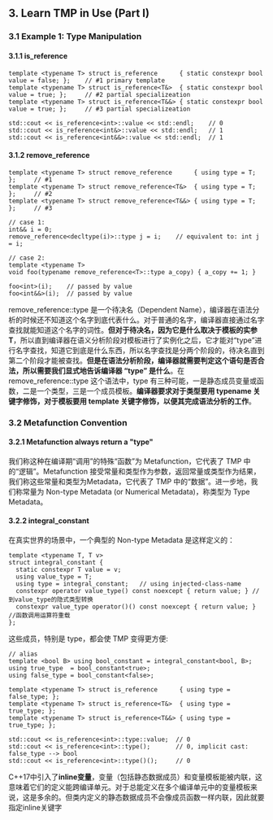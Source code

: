 ## 3. Learn TMP in Use (Part I)
### 3.1 Example 1: Type Manipulation
#### 3.1.1 is_reference
```
template <typename T> struct is_reference      { static constexpr bool value = false; };    // #1 primary template
template <typename T> struct is_reference<T&>  { static constexpr bool value = true; };     // #2 partial specializeation
template <typename T> struct is_reference<T&&> { static constexpr bool value = true; };     // #3 partial specializeation

std::cout << is_reference<int>::value << std::endl;    // 0
std::cout << is_reference<int&>::value << std::endl;   // 1
std::cout << is_reference<int&&>::value << std::endl;  // 1
```
#### 3.1.2 remove_reference
```
template <typename T> struct remove_reference      { using type = T; };     // #1
template <typename T> struct remove_reference<T&>  { using type = T; };     // #2
template <typename T> struct remove_reference<T&&> { using type = T; };     // #3

// case 1:
int&& i = 0;
remove_reference<decltype(i)>::type j = i;    // equivalent to: int j = i;

// case 2:
template <typename T>
void foo(typename remove_reference<T>::type a_copy) { a_copy += 1; }

foo<int>(i);    // passed by value
foo<int&&>(i);  // passed by value
```
remove_reference<T>::type 是一个待决名（Dependent Name），编译器在语法分析的时候还不知道这个名字到底代表什么。对于普通的名字，编译器直接通过名字查找就能知道这个名字的词性。**但对于待决名，因为它是什么取决于模板的实参 T**，所以直到编译器在语义分析阶段对模板进行了实例化之后，它才能对“type”进行名字查找，知道它到底是什么东西，所以名字查找是分两个阶段的，待决名直到第二个阶段才能被查找。**但是在语法分析阶段，编译器就需要判定这个语句是否合法，所以需要我们显式地告诉编译器 “type” 是什么**。在 remove_reference<T>::type 这个语法中，type 有三种可能，一是静态成员变量或函数，二是一个类型，三是一个成员模板。**编译器要求对于类型要用 typename 关键字修饰，对于模板要用 template 关键字修饰，以便其完成语法分析的工作**。


### 3.2 Metafunction Convention
#### 3.2.1 Metafunction always return a "type"
我们称这种在编译期“调用”的特殊“函数”为 Metafunction，它代表了 TMP 中的“逻辑”。Metafunction 接受常量和类型作为参数，返回常量或类型作为结果，我们称这些常量和类型为Metadata，它代表了 TMP 中的“数据”。进一步地，我们称常量为 Non-type Metadata (or Numerical Metadata)，称类型为 Type Metadata。

#### 3.2.2 integral_constant
在真实世界的场景中，一个典型的 Non-type Metadata 是这样定义的：
```
template <typename T, T v>
struct integral_constant {
  static constexpr T value = v;
  using value_type = T;
  using type = integral_constant;   // using injected-class-name
  constexpr operator value_type() const noexcept { return value; } //到value_type的隐式类型转换
  constexpr value_type operator()() const noexcept { return value; } //函数调用运算符重载
};
```
这些成员，特别是 type，都会使 TMP 变得更方便:
```
// alias
template <bool B> using bool_constant = integral_constant<bool, B>;
using true_type  = bool_constant<true>;
using false_type = bool_constant<false>;

template <typename T> struct is_reference      { using type = false_type; };
template <typename T> struct is_reference<T&>  { using type = true_type; };
template <typename T> struct is_reference<T&&> { using type = true_type; };

std::cout << is_reference<int>::type::value;  // 0
std::cout << is_reference<int>::type();       // 0, implicit cast: false_type --> bool
std::cout << is_reference<int>::type()();     // 0
```




C++17中引入了**inline变量**，变量（包括静态数据成员）和变量模板能被内联，这意味着它们的定义能跨编译单元。对于总能定义在多个编译单元中的变量模板来说，这是多余的。但类内定义的静态数据成员不会像成员函数一样内联，因此就要指定inline关键字
